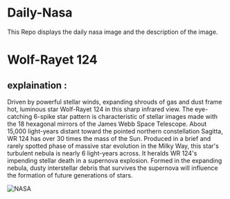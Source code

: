 # Daily-Nasa

This Repo displays the daily nasa image and the description of the image.

<!--NASA-->
# Wolf-Rayet 124
## explaination :

Driven by powerful stellar winds, expanding shrouds of gas and dust frame hot, luminous star Wolf-Rayet 124 in this sharp infrared view. The eye-catching 6-spike star pattern is characteristic of stellar images made with the 18 hexagonal mirrors of the James Webb Space Telescope. About 15,000 light-years distant toward the pointed northern constellation Sagitta, WR 124 has over 30 times the mass of the Sun. Produced in a brief and rarely spotted phase of massive star evolution in the Milky Way, this star's turbulent nebula is nearly 6 light-years across. It heralds WR 124's impending stellar death in a supernova explosion.  Formed in the expanding nebula, dusty interstellar debris that survives the supernova will influence the formation of future generations of stars.

![NASA](https://apod.nasa.gov/apod/image/2303/WR124_Webb1024.png)
<!--/NASA-->